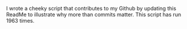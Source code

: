 I wrote a cheeky script that contributes to my Github by updating this ReadMe to illustrate why more than commits matter. This script has run 1963 times.